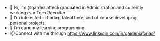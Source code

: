 - 👋 Hi, I’m @gardeniaftech graduated in Administration and currently working as a Tech Recruiter
- 👀 I'm interested in finding talent here, and of course developing personal projects.
- 🌱 I'm currently learning programming.
- 📫 Connect with me through  https://www.linkedin.com/in/gardeniafarias/

              
 
<!---
gardeniaftech/gardeniaftech is a ✨ special ✨ repository because its `README.md` (this file) appears on your GitHub profile.
You can click the Preview link to take a look at your changes.
--->
